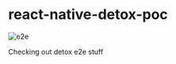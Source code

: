 # react-native-detox-poc

![e2e](https://github.com/github/docs/actions/workflows/main.yml/badge.svg)


Checking out detox e2e stuff

